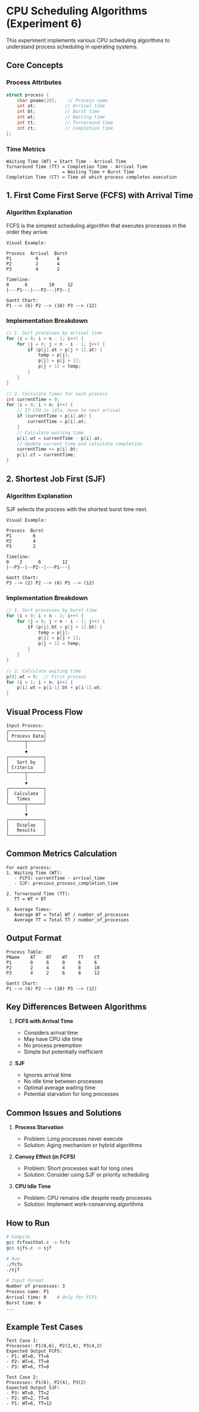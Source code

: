 # CPU Scheduling Algorithms (Experiment 6)

This experiment implements various CPU scheduling algorithms to understand process scheduling in operating systems.

## Core Concepts

### Process Attributes
```c
struct process {
    char pname[20];    // Process name
    int at;           // Arrival time
    int bt;           // Burst time
    int wt;           // Waiting time
    int tt;           // Turnaround time
    int ct;           // Completion time
};
```

### Time Metrics
```
Waiting Time (WT) = Start Time - Arrival Time
Turnaround Time (TT) = Completion Time - Arrival Time
                     = Waiting Time + Burst Time
Completion Time (CT) = Time at which process completes execution
```

## 1. First Come First Serve (FCFS) with Arrival Time

### Algorithm Explanation
FCFS is the simplest scheduling algorithm that executes processes in the order they arrive.

```
Visual Example:

Process  Arrival  Burst
P1         0       6
P2         2       4
P3         4       2

Timeline:
0      6        10     12
|---P1---|---P2---|P3--|

Gantt Chart:
P1 --> (6) P2 --> (10) P3 --> (12)
```

### Implementation Breakdown

```c
// 1. Sort processes by arrival time
for (i = 0; i < n - 1; i++) {
    for (j = 0; j < n - i - 1; j++) {
        if (p[j].at > p[j + 1].at) {
            temp = p[j];
            p[j] = p[j + 1];
            p[j + 1] = temp;
        }
    }
}

// 2. Calculate times for each process
int currentTime = 0;
for (i = 0; i < n; i++) {
    // If CPU is idle, move to next arrival
    if (currentTime < p[i].at) {
        currentTime = p[i].at;
    }
    // Calculate waiting time
    p[i].wt = currentTime - p[i].at;
    // Update current time and calculate completion
    currentTime += p[i].bt;
    p[i].ct = currentTime;
}
```

## 2. Shortest Job First (SJF)

### Algorithm Explanation
SJF selects the process with the shortest burst time next.

```
Visual Example:

Process  Burst
P1        6
P2        4
P3        2

Timeline:
0    2      6        12
|--P3--|--P2--|---P1---|

Gantt Chart:
P3 --> (2) P2 --> (6) P1 --> (12)
```

### Implementation Breakdown

```c
// 1. Sort processes by burst time
for (i = 0; i < n - 1; i++) {
    for (j = 0; j < n - i - 1; j++) {
        if (p[j].bt > p[j + 1].bt) {
            temp = p[j];
            p[j] = p[j + 1];
            p[j + 1] = temp;
        }
    }
}

// 2. Calculate waiting time
p[0].wt = 0;  // First process
for (i = 1; i < n; i++) {
    p[i].wt = p[i-1].bt + p[i-1].wt;
}
```

## Visual Process Flow

```
Input Process:
┌─────────────┐
│ Process Data│
└──────┬──────┘
       │
       ▼
┌─────────────┐
│   Sort by   │
│ Criteria    │
└──────┬──────┘
       │
       ▼
┌─────────────┐
│  Calculate  │
│   Times     │
└──────┬──────┘
       │
       ▼
┌─────────────┐
│   Display   │
│   Results   │
└─────────────┘
```

## Common Metrics Calculation

```
For each process:
1. Waiting Time (WT):
   - FCFS: currentTime - arrival_time
   - SJF: previous_process_completion_time

2. Turnaround Time (TT):
   TT = WT + BT

3. Average Times:
   Average WT = Total WT / number_of_processes
   Average TT = Total TT / number_of_processes
```

## Output Format

```
Process Table:
PName    AT    BT    WT    TT    CT
P1       0     6     0     6     6
P2       2     4     4     8     10
P3       4     2     6     8     12

Gantt Chart:
P1 --> (6) P2 --> (10) P3 --> (12)
```

## Key Differences Between Algorithms

1. **FCFS with Arrival Time**
   - Considers arrival time
   - May have CPU idle time
   - No process preemption
   - Simple but potentially inefficient

2. **SJF**
   - Ignores arrival time
   - No idle time between processes
   - Optimal average waiting time
   - Potential starvation for long processes

## Common Issues and Solutions

1. **Process Starvation**
   - Problem: Long processes never execute
   - Solution: Aging mechanism or hybrid algorithms

2. **Convoy Effect (in FCFS)**
   - Problem: Short processes wait for long ones
   - Solution: Consider using SJF or priority scheduling

3. **CPU Idle Time**
   - Problem: CPU remains idle despite ready processes
   - Solution: Implement work-conserving algorithms

## How to Run

```bash
# Compile
gcc fcfswithat.c -o fcfs
gcc sjfs.c -o sjf

# Run
./fcfs
./sjf

# Input Format
Number of processes: 3
Process name: P1
Arrival time: 0    # Only for FCFS
Burst time: 6
...
```

## Example Test Cases

```
Test Case 1:
Processes: P1(0,6), P2(2,4), P3(4,2)
Expected Output FCFS:
- P1: WT=0, TT=6
- P2: WT=4, TT=8
- P3: WT=6, TT=8

Test Case 2:
Processes: P1(6), P2(4), P3(2)
Expected Output SJF:
- P3: WT=0, TT=2
- P2: WT=2, TT=6
- P1: WT=6, TT=12
``` 